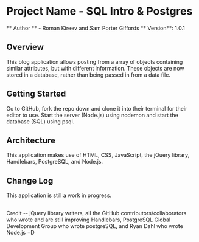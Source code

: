 # Project Name - SQL Intro & Postgres

 ** Author ** - Roman Kireev and Sam Porter Giffords
 ** Version**: 1.0.1
 
 ## Overview
 This blog application allows posting from a array of objects containing similar attributes, but with different information.  These objects are now stored in a database, rather than being passed in from a data file.
 
 ## Getting Started
 Go to GitHub, fork the repo down and clone it into their terminal for their editor to use.  Start the server (Node.js) using nodemon and start the database (SQL) using psql.
 
 ## Architecture
 This application makes use of HTML, CSS, JavaScript, the jQuery library, Handlebars, PostgreSQL, and Node.js.  
 
 ## Change Log
 This application is still a work in progress. 
 
 ##
 Credit -- jQuery library writers, all the GitHub contributors/collaborators who wrote and are still improving Handlebars, PostgreSQL Global Development Group who wrote postgreSQL, and Ryan Dahl who wrote Node.js  =D